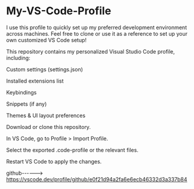 # My-VS-Code-Profile
I use this profile to quickly set up my preferred development environment across machines. Feel free to clone or use it as a reference to set up your own customized VS Code setup!

This repository contains my personalized Visual Studio Code profile, including:

Custom settings (settings.json)

Installed extensions list

Keybindings

Snippets (if any)

Themes & UI layout preferences



Download or clone this repository.

In VS Code, go to Profile > Import Profile.

Select the exported .code-profile or the relevant files.

Restart VS Code to apply the changes.

github------>
https://vscode.dev/profile/github/e0f21d94a2fa6e6ecb46332d3a337b84

